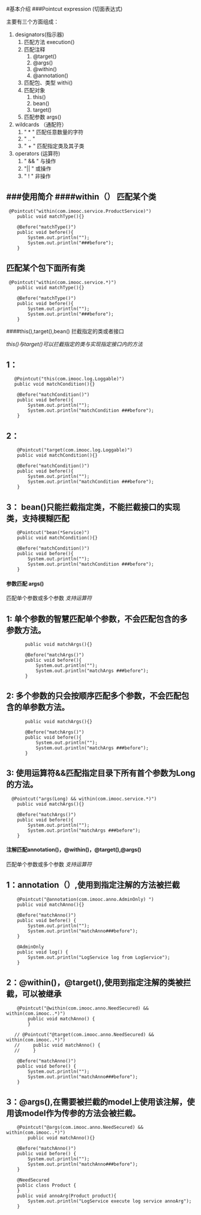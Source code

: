 #基本介绍
###Pointcut expression (切面表达式)
 
主要有三个方面组成：
1. designators(指示器)
    1. 匹配方法 execution()
    2. 匹配注释 
        1. @target()
        2. @args()
        3. @within()
        4. @annotation()
    3. 匹配包、类型 withi()
    4. 匹配对象 
        1. this()
        2. bean()
        3. target()
    5. 匹配参数 args()
2. wildcards （通配符）
    1. " * " 匹配任意数量的字符
    2. " .. "
    3. " + " 匹配指定类及其子类
3. operators (运算符)
    1. " && " 与操作
    2. "|| " 或操作
    3. " ! "  非操作
   
###使用简介
####within（）
匹配某个类
---
```$xslt
 @Pointcut("within(com.imooc.service.ProductService)")
    public void matchType(){}

    @Before("matchType()")
    public void before(){
        System.out.println("");
        System.out.println("###before");
    }
```
匹配某个包下面所有类
---
```$xslt
 @Pointcut("within(com.imooc.service.*)")
    public void matchType(){}

    @Before("matchType()")
    public void before(){
        System.out.println("");
        System.out.println("###before");
    }
```
####this(),target(),bean()
拦截指定的类或者接口

*this()与target()可以拦截指定的类与实现指定接口内的方法*

1：
---
```
   @Pointcut("this(com.imooc.log.Loggable)")
   public void matchCondition(){}

    @Before("matchCondition()")
    public void before(){
        System.out.println("");
        System.out.println("matchCondition ###before");
    }
```
2：
---
```
    @Pointcut("target(com.imooc.log.Loggable)")
    public void matchCondition(){}

    @Before("matchCondition()")
    public void before(){
        System.out.println("");
        System.out.println("matchCondition ###before");
    }
```
3： bean()只能拦截指定类，不能拦截接口的实现类，支持模糊匹配
---
```
    @Pointcut("bean(*Service)")
    public void matchCondition(){}

    @Before("matchCondition()")
    public void before(){
        System.out.println("");
        System.out.println("matchCondition ###before");
    }
```
#### 参数匹配 args()
匹配单个参数或多个参数
*支持运算符*

1: 单个参数的智慧匹配单个参数，不会匹配包含的多参数方法。
---
```  @Pointcut("args(Long)")
       public void matchArgs(){}
   
       @Before("matchArgs()")
       public void before(){
           System.out.println("");
           System.out.println("matchArgs ###before");
       }
```
2: 多个参数的只会按顺序匹配多个参数，不会匹配包含的单参数方法。
---
```  @Pointcut("args(Long,String)")
       public void matchArgs(){}
   
       @Before("matchArgs()")
       public void before(){
           System.out.println("");
           System.out.println("matchArgs ###before");
       }
```
3: 使用运算符&&匹配指定目录下所有首个参数为Long的方法。
---
```$xslt
  @Pointcut("args(Long) && within(com.imooc.service.*)")
    public void matchArgs(){}

    @Before("matchArgs()")
    public void before(){
        System.out.println("");
        System.out.println("matchArgs ###before");
    }
```
#### 注解匹配annotation()，@within()，@target(),@args()
匹配单个参数或多个参数
*支持运算符*

1：annotation（）,使用到指定注解的方法被拦截
---
```$xslt
    @Pointcut("@annotation(com.imooc.anno.AdminOnly) ")
    public void matchAnno(){}

    @Before("matchAnno()")
    public void before() {
        System.out.println("");
        System.out.println("matchAnno###before");
    }

    @AdminOnly
    public void log() {
        System.out.println("LogService log from LogService");
    }
```
2：@within()，@target(),使用到指定注解的类被拦截，可以被继承
---
```$xslt
    @Pointcut("@within(com.imooc.anno.NeedSecured) && within(com.imooc..*)")
        public void matchAnno() {
        }

   // @Pointcut("@target(com.imooc.anno.NeedSecured) && within(com.imooc..*)")
   //     public void matchAnno() {
   //     }

    @Before("matchAnno()")
    public void before() {
        System.out.println("");
        System.out.println("matchAnno###before");
    }

```
3：@args(),在需要被拦截的model上使用该注解，使用该model作为传参的方法会被拦截。
---
```$xslt
    @Pointcut("@args(com.imooc.anno.NeedSecured) && within(com.imooc..*)")
        public void matchAnno(){}

    @Before("matchAnno()")
    public void before() {
        System.out.println("");
        System.out.println("matchAnno###before");
    }

    @NeedSecured
    public class Product {
    }
    public void annoArg(Product product){
        System.out.println("LogService execute log service annoArg");
    }

```